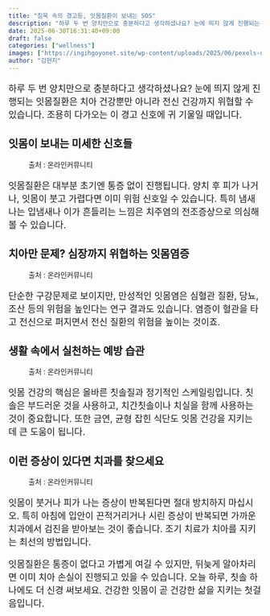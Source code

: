 ```yaml
---
title: "침묵 속의 경고등, 잇몸질환이 보내는 SOS"
description: "하루 두 번 양치만으로 충분하다고 생각하셨나요? 눈에 띄지 않게 진행되는 잇몸질환은 치아 건강뿐만 아니라 전신 건강까지 위협할 수 있습니다. 조용히 다가오는 이 경고 신호에 귀 기울일 때입니다."
date: 2025-06-30T16:31:40+09:00
draft: false
categories: ["wellness"]
images: ["https://ingihgoyonet.site/wp-content/uploads/2025/06/pexels-olly-3779709-1024x683.jpg", "https://ingihgoyonet.site/wp-content/uploads/2025/06/pexels-shvetsa-3845855-683x1024.jpg", "https://ingihgoyonet.site/wp-content/uploads/2025/06/pexels-olly-3779706-1024x683.jpg", "https://ingihgoyonet.site/wp-content/uploads/2025/06/pexels-shvetsa-3845810-1024x683.jpg"]
author: "김현지"
---
```


<p style="font-size:18px">하루 두 번 양치만으로 충분하다고 생각하셨나요? 눈에 띄지 않게 진행되는 잇몸질환은 치아 건강뿐만 아니라 전신 건강까지 위협할 수 있습니다. 조용히 다가오는 이 경고 신호에 귀 기울일 때입니다.</p> <h2 >잇몸이 보내는 미세한 신호들</h2> <figure ><img src="https://ingihgoyonet.site/wp-content/uploads/2025/06/pexels-olly-3779709-1024x683.jpg" alt="" style="aspect-ratio:16/9;object-fit:cover"/><figcaption >출처 : 온라인커뮤니티</figcaption></figure> <p style="font-size:18px">잇몸질환은 대부분 초기엔 통증 없이 진행됩니다. 양치 후 피가 나거나, 잇몸이 붓고 가렵다면 이미 위험 신호일 수 있습니다. 특히 냄새나는 입냄새나 이가 흔들리는 느낌은 치주염의 전조증상으로 의심해볼 수 있습니다.</p> <h2 >치아만 문제? 심장까지 위협하는 잇몸염증</h2> <figure ><img src="https://ingihgoyonet.site/wp-content/uploads/2025/06/pexels-shvetsa-3845855-683x1024.jpg" alt="" style="aspect-ratio:16/9;object-fit:cover"/><figcaption >출처 : 온라인커뮤니티</figcaption></figure> <p style="font-size:18px">단순한 구강문제로 보이지만, 만성적인 잇몸염은 심혈관 질환, 당뇨, 조산 등의 위험을 높인다는 연구 결과도 있습니다. 염증이 혈관을 타고 전신으로 퍼지면서 전신 질환의 위험을 높이는 것이죠.</p> <h2 >생활 속에서 실천하는 예방 습관</h2> <figure ><img src="https://ingihgoyonet.site/wp-content/uploads/2025/06/pexels-olly-3779706-1024x683.jpg" alt="" style="aspect-ratio:16/9;object-fit:cover"/><figcaption >출처 : 온라인커뮤니티</figcaption></figure> <p style="font-size:18px">잇몸 건강의 핵심은 올바른 칫솔질과 정기적인 스케일링입니다. 칫솔은 부드러운 것을 사용하고, 치간칫솔이나 치실을 함께 사용하는 것이 중요합니다. 또한 금연, 균형 잡힌 식단도 잇몸 건강을 지키는 데 큰 도움이 됩니다.</p> <h2 >이런 증상이 있다면 치과를 찾으세요</h2> <figure ><img src="https://ingihgoyonet.site/wp-content/uploads/2025/06/pexels-shvetsa-3845810-1024x683.jpg" alt="" style="aspect-ratio:16/9;object-fit:cover"/><figcaption >출처 : 온라인커뮤니티</figcaption></figure> <p style="font-size:18px">잇몸이 붓거나 피가 나는 증상이 반복된다면 절대 방치하지 마십시오. 특히 아침에 입안이 끈적거리거나 시린 증상이 반복되면 가까운 치과에서 검진을 받아보는 것이 좋습니다. 조기 치료가 치아를 지키는 최선의 방법입니다.</p> <p style="font-size:18px">잇몸질환은 통증이 없다고 가볍게 여길 수 있지만, 뒤늦게 알아차리면 이미 치아 손실이 진행되고 있을 수 있습니다. 오늘 하루, 칫솔 하나에도 더 신경 써보세요. 건강한 잇몸이 곧 건강한 삶을 지키는 첫걸음입니다.</p>